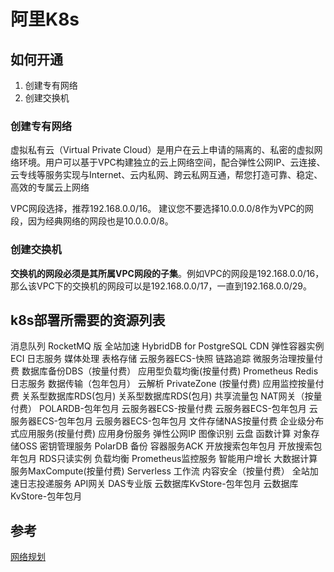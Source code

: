 # 阿里K8s

## 如何开通

1. 创建专有网络
2. 创建交换机

### 创建专有网络

虚拟私有云（Virtual Private Cloud）是用户在云上申请的隔离的、私密的虚拟网络环境。用户可以基于VPC构建独立的云上网络空间，配合弹性公网IP、云连接、云专线等服务实现与Internet、云内私网、跨云私网互通，帮您打造可靠、稳定、高效的专属云上网络

VPC网段选择，推荐192.168.0.0/16。 建议您不要选择10.0.0.0/8作为VPC的网段，因为经典网络的网段也是10.0.0.0/8。

### 创建交换机

**交换机的网段必须是其所属VPC网段的子集**。例如VPC的网段是192.168.0.0/16，那么该VPC下的交换机的网段可以是192.168.0.0/17，一直到192.168.0.0/29。

## k8s部署所需要的资源列表

消息队列 RocketMQ 版
全站加速
HybridDB for PostgreSQL
CDN
弹性容器实例 ECI
日志服务
媒体处理
表格存储
云服务器ECS-快照
链路追踪
微服务治理按量付费
数据库备份DBS（按量付费）
应用型负载均衡(按量付费)
Prometheus
Redis日志服务
数据传输（包年包月）
云解析 PrivateZone (按量付费)
应用监控按量付费
关系型数据库RDS(包月)
关系型数据库RDS(包月)
共享流量包
NAT网关（按量付费）
POLARDB-包年包月
云服务器ECS-按量付费
云服务器ECS-包年包月
云服务器ECS-包年包月
云服务器ECS-包年包月
文件存储NAS按量付费
企业级分布式应用服务(按量付费)
应用身份服务
弹性公网IP
图像识别
云盘
函数计算
对象存储OSS
密钥管理服务
PolarDB 备份
容器服务ACK
开放搜索包年包月
开放搜索包年包月
RDS只读实例
负载均衡
Prometheus监控服务
智能用户增长
大数据计算服务MaxCompute(按量付费)
Serverless 工作流
内容安全（按量付费）
全站加速日志投递服务
API网关
DAS专业版
云数据库KvStore-包年包月
云数据库KvStore-包年包月

## 参考

[网络规划](https://help.aliyun.com/document_detail/54095.html?spm=5176.21213303.J_6704733920.7.461a3eda15WTxx&scm=20140722.S_help%40%40%E6%96%87%E6%A1%A3%40%4054095.S_hot%2Bos0.ID_54095-RL_%E7%BD%91%E7%BB%9C%E8%A7%84%E5%88%92-LOC_helpmain-OR_ser-V_2-P0_0)
